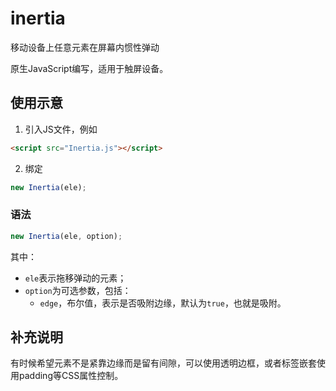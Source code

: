 # inertia
移动设备上任意元素在屏幕内惯性弹动

原生JavaScript编写，适用于触屏设备。

## 使用示意
1. 引入JS文件，例如

``` html
<script src="Inertia.js"></script>
```

2. 绑定

``` javascript
new Inertia(ele);
```

### 语法
``` javascript
new Inertia(ele, option);
```

其中：
<ul>
	<li><code>ele</code>表示拖移弹动的元素；</li>
	<li><code>option</code>为可选参数，包括：
		<ul>
			<li><code>edge</code>，布尔值，表示是否吸附边缘，默认为<code>true</code>，也就是吸附。</li>
		</ul>
	</li>
</ul>

## 补充说明
有时候希望元素不是紧靠边缘而是留有间隙，可以使用透明边框，或者标签嵌套使用padding等CSS属性控制。